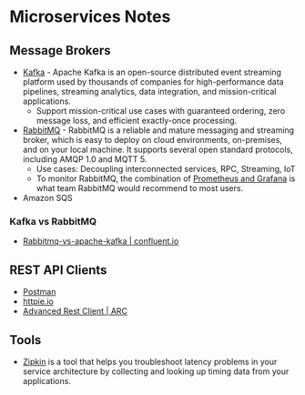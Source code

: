 # Microservices Notes

## Message Brokers
* [Kafka](https://kafka.apache.org/) - Apache Kafka is an open-source distributed event streaming platform used by thousands of companies for high-performance data pipelines, streaming analytics, data integration, and mission-critical applications.
	* Support mission-critical use cases with guaranteed ordering, zero message loss, and efficient exactly-once processing.
* [RabbitMQ](https://www.rabbitmq.com/) - RabbitMQ is a reliable and mature messaging and streaming broker, which is easy to deploy on cloud environments, on-premises, and on your local machine. It supports several open standard protocols, including AMQP 1.0 and MQTT 5.
	* Use cases: Decoupling interconnected services, RPC, Streaming, IoT
	* To monitor RabbitMQ, the combination of [Prometheus and Grafana](https://www.rabbitmq.com/docs/prometheus) is what team RabbitMQ would recommend to most users.
* Amazon SQS

### Kafka vs RabbitMQ
* [Rabbitmq-vs-apache-kafka | confluent.io](https://www.confluent.io/learn/rabbitmq-vs-apache-kafka/)

## REST API Clients
 * [Postman](https://www.postman.com/)
 * [httpie.io](https://httpie.io/app) 
 * [Advanced Rest Client | ARC](https://install.advancedrestclient.com/home)

 
## Tools
 * [Zipkin](https://zipkin.io/) is a tool that helps you troubleshoot latency problems in your service architecture by collecting and looking up timing data from your applications. 

